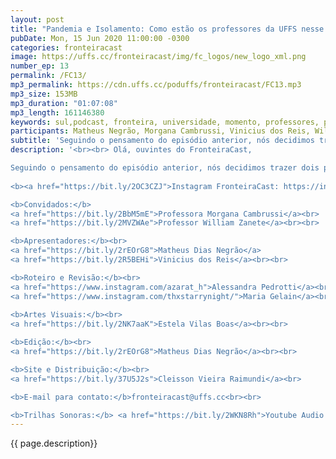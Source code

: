 ```yaml
---
layout: post
title: "Pandemia e Isolamento: Como estão os professores da UFFS nesse momento?"
pubDate: Mon, 15 Jun 2020 11:00:00 -0300
categories: fronteiracast
image: https://uffs.cc/fronteiracast/img/fc_logos/new_logo_xml.png
number_ep: 13
permalink: /FC13/ 
mp3_permalink: https://cdn.uffs.cc/poduffs/fronteiracast/FC13.mp3
mp3_size: 153MB
mp3_duration: "01:07:08"
mp3_length: 161146380
keywords: sul,podcast, fronteira, universidade, momento, professores, pandemia, isolamento, tratamento, cuidado, casa
participants: Matheus Negrão, Morgana Cambrussi, Vinicius dos Reis, William Zanete
subtitle: 'Seguindo o pensamento do episódio anterior, nós decidimos trazer dois professores que são coordenadores de cursos na UFFS, contanto como é ser um coordenador de curso nesse momento tão delicado da pandemia do covid-19'
description: '<br><br> Olá, ouvintes do FronteiraCast,

Seguindo o pensamento do episódio anterior, nós decidimos trazer dois professores que são coordenadores de cursos na UFFS, contanto como é ser um coordenador de curso nesse momento tão delicado da pandemia do covid-19<br><br>
 
<b><a href="https://bit.ly/2OC3CZJ">Instagram FronteiraCast: https://instagram.com/fronteira.cast </a></b> <br>

<b>Convidados:</b> 
<a href="https://bit.ly/2BbM5mE">Professora Morgana Cambrussi</a><br>
<a href="https://bit.ly/2MVZWAe">Professor William Zanete</a><br><br>

<b>Apresentadores:</b><br>
<a href="https://bit.ly/2rEOrG8">Matheus Dias Negrão</a>
<a href="https://bit.ly/2R5BEHi">Vinicius dos Reis</a><br><br>

<b>Roteiro e Revisão:</b><br>
<a href="https://www.instagram.com/azarat_h">Alessandra Pedrotti</a><br>
<a href="https://www.instagram.com/thxstarrynight/">Maria Gelain</a><br><br>
 
<b>Artes Visuais:</b><br>
<a href="https://bit.ly/2NK7aaK">Estela Vilas Boas</a><br><br> 

<b>Edição:</b><br> 
<a href="https://bit.ly/2rEOrG8">Matheus Dias Negrão</a><br><br>

<b>Site e Distribuição:</b><br>
<a href="https://bit.ly/37U5J2s">Cleisson Vieira Raimundi</a><br> 

<b>E-mail para contato:</b>fronteiracast@uffs.cc<br><br>

<b>Trilhas Sonoras:</b> <a href="https://bit.ly/2WKN8Rh">Youtube Audio Library</a> '
---
```


{{ page.description}}
